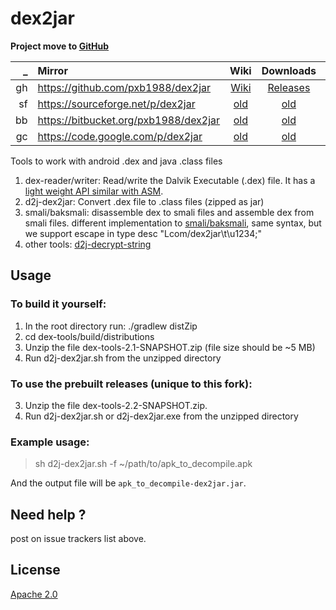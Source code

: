# dex2jar


**Project move to [GitHub](https://github.com/pxb1988/dex2jar)**

| _ | Mirror | Wiki | Downloads | Issues |
|--:|:-----|:----:|:---------:|:------:|
| gh | https://github.com/pxb1988/dex2jar | [Wiki](https://github.com/pxb1988/dex2jar/wiki) | [Releases](https://github.com/pxb1988/dex2jar/releases) | [Issues](https://github.com/pxb1988/dex2jar/issues) |
| sf | https://sourceforge.net/p/dex2jar | [old](https://sourceforge.net/p/dex2jar/wiki) | [old](https://sourceforge.net/projects/dex2jar/files/) | [old](https://sourceforge.net/p/dex2jar/tickets/) |
| bb | https://bitbucket.org/pxb1988/dex2jar | [old](https://bitbucket.org/pxb1988/dex2jar/wiki) | [old](https://bitbucket.org/pxb1988/dex2jar/downloads) | [old](https://bitbucket.org/pxb1988/dex2jar/issues) |
| gc | https://code.google.com/p/dex2jar | [old](http://code.google.com/p/dex2jar/w/list) | [old](http://code.google.com/p/dex2jar/downloads/list) | [old](http://code.google.com/p/dex2jar/issues/list)|

Tools to work with android .dex and java .class files

1. dex-reader/writer:
    Read/write the Dalvik Executable (.dex) file. It has a [light weight API similar with ASM](https://sourceforge.net/p/dex2jar/wiki/Faq#markdown-header-want-to-read-dex-file-using-dex2jar).
2. d2j-dex2jar:
    Convert .dex file to .class files (zipped as jar)
3. smali/baksmali:
    disassemble dex to smali files and assemble dex from smali files. different implementation to [smali/baksmali](http://code.google.com/p/smali), same syntax, but we support escape in type desc "Lcom/dex2jar\t\u1234;"
4. other tools:
    [d2j-decrypt-string](https://sourceforge.net/p/dex2jar/wiki/DecryptStrings)

## Usage


### To build it yourself:
1. In the root directory run: ./gradlew distZip
2. cd dex-tools/build/distributions
3. Unzip the file dex-tools-2.1-SNAPSHOT.zip (file size should be ~5 MB)
4. Run d2j-dex2jar.sh from the unzipped directory

### To use the prebuilt releases (unique to this fork):
3. Unzip the file dex-tools-2.2-SNAPSHOT.zip.
4. Run d2j-dex2jar.sh or d2j-dex2jar.exe from the unzipped directory

### Example usage:
> sh d2j-dex2jar.sh -f ~/path/to/apk_to_decompile.apk

And the output file will be `apk_to_decompile-dex2jar.jar`.

## Need help ?
post on issue trackers list above.

## License
[Apache 2.0](http://www.apache.org/licenses/LICENSE-2.0.html)

